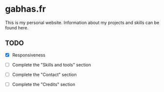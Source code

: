 # gabhas.fr

This is my personal website. Information about my projects and skills can be found here.

## TODO

- [x] Responsiveness
- [ ] Complete the "Skills and tools" section
- [ ] Complete the "Contact" section
- [ ] Complete the "Credits" section

